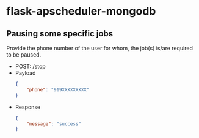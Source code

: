 # flask-apscheduler-mongodb

## Pausing some specific jobs
Provide the phone number of the user for whom, the job(s) is/are required to be paused.
- POST: /stop
- Payload
    ```json
    {
        "phone": "919XXXXXXXXX"
    }
    ```
- Response
    ```json
    {
        "message": "success"
    }
    ```
